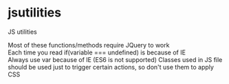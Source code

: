 # jsutilities
JS utilities  

Most of these functions/methods require JQuery to work  
Each time you read if(variable === undefined) is because of IE  
Always use var because of IE (ES6 is not supported)
Classes used in JS file should be used just to trigger certain actions, so don't use them to apply CSS  